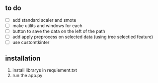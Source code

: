 ## to do
- [ ] add standard scaler and smote
- [ ] make utilits and windows for each 
- [ ] button to save the data on the left of the path
- [ ] add apply preprocess on selected data (using tree selectied feature)
- [ ] use customtkinter
## installation
1. install librarys in requiement.txt
2. run the app.py